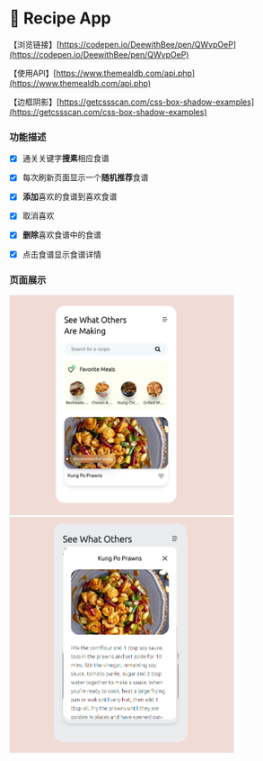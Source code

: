 # 🍛 Recipe App

【浏览链接】[https://codepen.io/DeewithBee/pen/QWvpOeP](https://codepen.io/DeewithBee/pen/QWvpOeP)

【使用API】[https://www.themealdb.com/api.php](https://www.themealdb.com/api.php)

【边框阴影】[https://getcssscan.com/css-box-shadow-examples](https://getcssscan.com/css-box-shadow-examples)


### **功能描述**
- [x] 通关关键字**搜素**相应食谱
- [x] 每次刷新页面显示一个**随机推荐**食谱
- [x] **添加**喜欢的食谱到喜欢食谱
- [x] 取消喜欢
- [x] **删除**喜欢食谱中的食谱
- [x] 点击食谱显示食谱详情


### **页面展示**
<!-- ![test image size](https://github.com/langyixuan/Vanilla-Javascript-Project-Exercise/blob/master/Day_1/Recipe_App/img1.png){:width="200px"}

![test image size](https://github.com/langyixuan/Vanilla-Javascript-Project-Exercise/blob/master/Day_1/Recipe_App/img2.png){:width="200px"} -->
<img src="https://github.com/langyixuan/Vanilla-Javascript-Project-Exercise/blob/master/Day_1/Recipe_App/img1.png" width="400px">
<img src="https://github.com/langyixuan/Vanilla-Javascript-Project-Exercise/blob/master/Day_1/Recipe_App/img2.png" width="400px">

